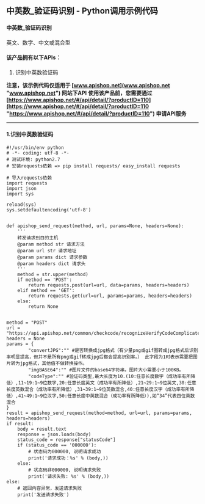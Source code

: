 ## 中英数_验证码识别 - Python调用示例代码

#### 中英数_验证码识别
英文、数字、中文或混合型

#### 该产品拥有以下APIs：
1. 识别中英数验证码

**注意，该示例代码仅适用于 [www.apishop.net](www.apishop.net "www.apishop.net") 网站下API**
**使用该产品前，您需要通过 [https://www.apishop.net/#/api/detail/?productID=110](https://www.apishop.net/#/api/detail/?productID=110 "https://www.apishop.net/#/api/detail/?productID=110") 申请API服务**

---

#### 1.识别中英数验证码

```
#!/usr/bin/env python
# -*- coding: utf-8 -*-
# 测试环境: python2.7
# 安装requests依赖 => pip install requests/ easy_install requests

# 导入requests依赖
import requests
import json
import sys

reload(sys)
sys.setdefaultencoding('utf-8')


def apishop_send_request(method, url, params=None, headers=None):
    '''
    转发请求到目的主机
    @param method str 请求方法
    @param url str 请求地址
    @param params dict 请求参数
    @param headers dict 请求头
    '''
    method = str.upper(method)
    if method == 'POST':
        return requests.post(url=url, data=params, headers=headers)
    elif method == 'GET':
        return requests.get(url=url, params=params, headers=headers)
    else:
        return None


method = "POST"
url = "https://api.apishop.net/common/checkcode/recognizeVerifyCodeComplicate"
headers = None
params = {			
		"convertJPG":"" #是否转换成jpg格式（有少量png或gif图转成jpg格式后识别率明显提高，但并不是所有png或gif转成jpg后都会提高识别率。） 此字段为1时表示需要把图片转为jpg格式，其他值不做转换操作。			
		"imgBASE64":"" #图片文件的base64字符串。图片大小需要小于100KB。			
		"codeType":"" #验证码类型,最大长度为10.(10:任意长度数字（成功率有所降低）,11~19:1~9位数字,20:任意长度英文（成功率有所降低）,21~29:1~9位英文,30:任意长度英数混合（成功率有所降低）,31~39:1~9位英数混合,40:任意长度汉字（成功率有所降低）,41~49:1~9位汉字,50:任意长度中英数混合（成功率有所降低）),如“34”代表四位英数混合
}
result = apishop_send_request(method=method, url=url, params=params, headers=headers)
if result:
    body = result.text
    response = json.loads(body)
    status_code = response["statusCode"]
    if (status_code == '000000'):
        # 状态码为000000, 说明请求成功
        print('请求成功：%s' % (body,))
    else:
        # 状态码非000000, 说明请求失败
        print('请求失败: %s' % (body,))
else:
    # 返回内容异常，发送请求失败
    print('发送请求失败')


```